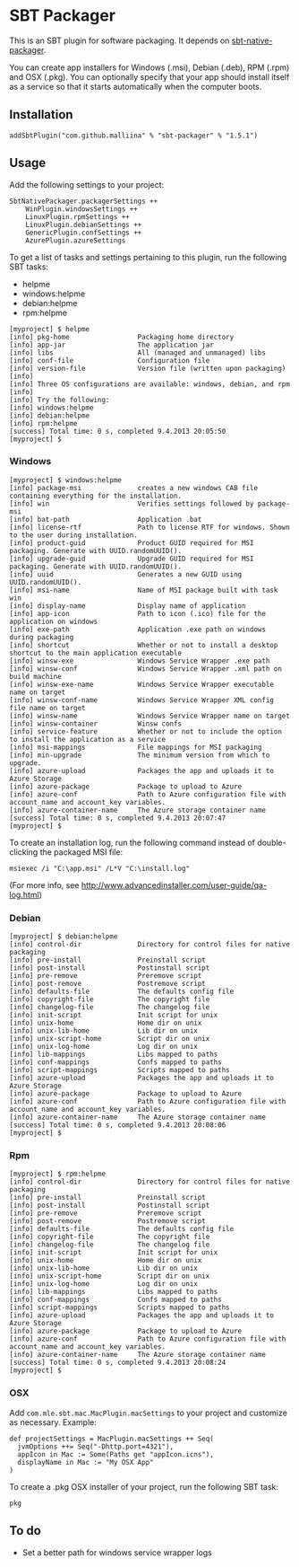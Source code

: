 # SBT Packager #

This is an SBT plugin for software packaging. It depends on [sbt-native-packager](https://github.com/sbt/sbt-native-packager).

You can create app installers for Windows (.msi), Debian (.deb), RPM (.rpm) and OSX (.pkg). You can optionally specify
that your app should install itself as a service so that it starts automatically when the computer boots.

## Installation ##

    addSbtPlugin("com.github.malliina" % "sbt-packager" % "1.5.1")

## Usage ##

Add the following settings to your project:

```
SbtNativePackager.packagerSettings ++
    WinPlugin.windowsSettings ++
    LinuxPlugin.rpmSettings ++
    LinuxPlugin.debianSettings ++
    GenericPlugin.confSettings ++
    AzurePlugin.azureSettings
```

To get a list of tasks and settings pertaining to this plugin, run the following SBT tasks:
- helpme
- windows:helpme
- debian:helpme
- rpm:helpme

```
[myproject] $ helpme
[info] pkg-home                 Packaging home directory
[info] app-jar                  The application jar
[info] libs                     All (managed and unmanaged) libs
[info] conf-file                Configuration file
[info] version-file             Version file (written upon packaging)
[info]
[info] Three OS configurations are available: windows, debian, and rpm
[info]
[info] Try the following:
[info] windows:helpme
[info] debian:helpme
[info] rpm:helpme
[success] Total time: 0 s, completed 9.4.2013 20:05:50
[myproject] $
```

### Windows ###

```
[myproject] $ windows:helpme
[info] package-msi              creates a new windows CAB file containing everything for the installation.
[info] win                      Verifies settings followed by package-msi
[info] bat-path                 Application .bat
[info] license-rtf              Path to license RTF for windows. Shown to the user during installation.
[info] product-guid             Product GUID required for MSI packaging. Generate with UUID.randomUUID().
[info] upgrade-guid             Upgrade GUID required for MSI packaging. Generate with UUID.randomUUID().
[info] uuid                     Generates a new GUID using UUID.randomUUID().
[info] msi-name                 Name of MSI package built with task win
[info] display-name             Display name of application
[info] app-icon                 Path to icon (.ico) file for the application on windows
[info] exe-path                 Application .exe path on windows during packaging
[info] shortcut                 Whether or not to install a desktop shortcut to the main application executable
[info] winsw-exe                Windows Service Wrapper .exe path
[info] winsw-conf               Windows Service Wrapper .xml path on build machine
[info] winsw-exe-name           Windows Service Wrapper executable name on target
[info] winsw-conf-name          Windows Service Wrapper XML config file name on target
[info] winsw-name               Windows Service Wrapper name on target
[info] winsw-container          Winsw confs
[info] service-feature          Whether or not to include the option to install the application as a service
[info] msi-mappings             File mappings for MSI packaging
[info] min-upgrade              The minimum version from which to upgrade.
[info] azure-upload             Packages the app and uploads it to Azure Storage
[info] azure-package            Package to upload to Azure
[info] azure-conf               Path to Azure configuration file with account_name and account_key variables.
[info] azure-container-name     The Azure storage container name
[success] Total time: 0 s, completed 9.4.2013 20:07:47
[myproject] $
```

To create an installation log, run the following command instead of double-clicking the packaged MSI file:

    msiexec /i "C:\app.msi" /L*V "C:\install.log"

(For more info, see http://www.advancedinstaller.com/user-guide/qa-log.html)

### Debian ###

```
[myproject] $ debian:helpme
[info] control-dir              Directory for control files for native packaging
[info] pre-install              Preinstall script
[info] post-install             Postinstall script
[info] pre-remove               Preremove script
[info] post-remove              Postremove script
[info] defaults-file            The defaults config file
[info] copyright-file           The copyright file
[info] changelog-file           The changelog file
[info] init-script              Init script for unix
[info] unix-home                Home dir on unix
[info] unix-lib-home            Lib dir on unix
[info] unix-script-home         Script dir on unix
[info] unix-log-home            Log dir on unix
[info] lib-mappings             Libs mapped to paths
[info] conf-mappings            Confs mapped to paths
[info] script-mappings          Scripts mapped to paths
[info] azure-upload             Packages the app and uploads it to Azure Storage
[info] azure-package            Package to upload to Azure
[info] azure-conf               Path to Azure configuration file with account_name and account_key variables.
[info] azure-container-name     The Azure storage container name
[success] Total time: 0 s, completed 9.4.2013 20:08:06
[myproject] $
```

### Rpm ###

```
[myproject] $ rpm:helpme
[info] control-dir              Directory for control files for native packaging
[info] pre-install              Preinstall script
[info] post-install             Postinstall script
[info] pre-remove               Preremove script
[info] post-remove              Postremove script
[info] defaults-file            The defaults config file
[info] copyright-file           The copyright file
[info] changelog-file           The changelog file
[info] init-script              Init script for unix
[info] unix-home                Home dir on unix
[info] unix-lib-home            Lib dir on unix
[info] unix-script-home         Script dir on unix
[info] unix-log-home            Log dir on unix
[info] lib-mappings             Libs mapped to paths
[info] conf-mappings            Confs mapped to paths
[info] script-mappings          Scripts mapped to paths
[info] azure-upload             Packages the app and uploads it to Azure Storage
[info] azure-package            Package to upload to Azure
[info] azure-conf               Path to Azure configuration file with account_name and account_key variables.
[info] azure-container-name     The Azure storage container name
[success] Total time: 0 s, completed 9.4.2013 20:08:24
[myproject] $
```

### OSX ###

Add `com.mle.sbt.mac.MacPlugin.macSettings` to your project and customize as necessary. Example:

```
def projectSettings = MacPlugin.macSettings ++ Seq(
  jvmOptions ++= Seq("-Dhttp.port=4321"),
  appIcon in Mac := Some(Paths get "appIcon.icns"),
  displayName in Mac := "My OSX App"
)
```

To create a .pkg OSX installer of your project, run the following SBT task:

    pkg

## To do ##

- Set a better path for windows service wrapper logs

